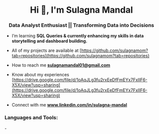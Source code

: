 <h1 align="center">Hi 👋, I'm Sulagna Mandal</h1>
<h3 align="center">Data Analyst Enthusiast || Transforming Data into Decisions </h3>

- I’m learning **SQL Queries & currently enhancing my skills in data storytelling and dashboard building.**

- All of my projects are available at [https://github.com/sulagnamom?tab=repositories](https://github.com/sulagnamom?tab=repositories)

- How to reach me **sulagnamandal01@gmail.com**

- Know about my experiences [https://drive.google.com/file/d/1oAqJLg3fu2rxEeDfFmEYx7FxIIF6-X5X/view?usp=sharing](https://drive.google.com/file/d/1oAqJLg3fu2rxEeDfFmEYx7FxIIF6-X5X/view?usp=sharing)
  
- Connect with me **www.linkedin.com/in/sulagna-mandal**


<h3 align="left">Languages and Tools:</h3>
- 

